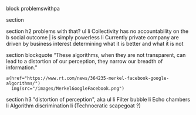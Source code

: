 block problemswithpa

section

  section
    h2 problems with that?
    ul
      li Collectivity has no accountability on the 
        b social outcome 
      | is simply powerless
      li Currently private company are driven by business interest determining what it is better and what it is not

  section
    blockquote “These algorithms, when they are not transparent, can lead to a distortion of our perception, they narrow our breadth of information.”

    a(href="https://www.rt.com/news/364235-merkel-facebook-google-algorithms/")
      img(src="/images/MerkelGoogleFacebook.png")

  section
    h3 "distortion of perception", aka
    ul
      li Filter bubble
      li Echo chambers
      li Algorithm discrimination
      li (Technocratic scapegoat ?)

